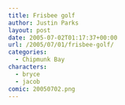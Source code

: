 ```yaml
---
title: Frisbee golf
author: Justin Parks
layout: post
date: 2005-07-02T01:17:37+00:00
url: /2005/07/01/frisbee-golf/
categories:
  - Chipmunk Bay
characters:
  - bryce
  - jacob
comic: 20050702.png
---
```

